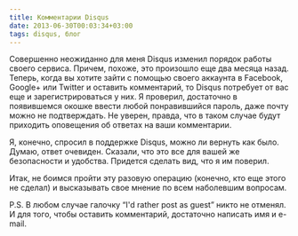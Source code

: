 ```yaml
---
title: Комментарии Disqus
date: 2013-06-30T00:03:34+03:00
tags: disqus, блог
---
```


Совершенно неожиданно для меня Disqus изменил порядок работы своего сервиса. Причем, похоже, это произошло еще два месяца назад. Теперь, когда вы хотите зайти с помощью своего аккаунта в Facebook, Google+ или Twitter и оставить комментарий, то Disqus потребует от вас еще и зарегистрироваться у них. Я проверил, достаточно в появившемся окошке ввести любой понравившийся пароль, даже почту можно не подтверждать. Не уверен, правда, что в таком случае будут приходить оповещения об ответах на ваши комментарии.

Я, конечно, спросил в поддержке Disqus, можно ли вернуть как было. Думаю, ответ очевиден. Сказали, что это все для вашей же безопасности и удобства. Придется сделать вид, что я им поверил.

Итак, не боимся пройти эту разовую операцию (конечно, кто еще этого не сделал) и высказывать свое мнение по всем наболевшим вопросам.

P.S. В любом случае галочку “I'd rather post as guest” никто не отменял. И для того, чтобы оставить комментарий, достаточно написать имя и e-mail.
